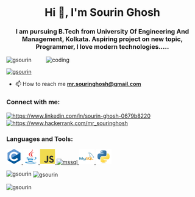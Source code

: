 <h1 align="center">Hi 👋, I'm Sourin Ghosh</h1>
<h3 align="center">I am pursuing B.Tech from University Of Engineering And Management, Kolkata. Aspiring project on new topic, Programmer, I love modern technologies.....</h3>

<img align="right" alt="coding" width="400" src="https://encrypted-tbn0.gstatic.com/images?q=tbn:ANd9GcQOBHef6ZHjUNFoBviS_RhB6YWW_pn_48wOGNFP_zJm&s">


<p align="left"> <img src="https://komarev.com/ghpvc/?username=gsourin&label=Profile%20views&color=0e75b6&style=flat" alt="gsourin" /> </p>

<p align="left"> <a href="https://github.com/ryo-ma/github-profile-trophy"><img src="https://github-profile-trophy.vercel.app/?username=gsourin" alt="gsourin" /></a> </p>

- 📫 How to reach me **mr.souringhosh@gmail.com**

<h3 align="left">Connect with me:</h3>
<p align="left">
<a href="https://linkedin.com/in/https://www.linkedin.com/in/sourin-ghosh-0679b8220" target="blank"><img align="center" src="https://raw.githubusercontent.com/rahuldkjain/github-profile-readme-generator/master/src/images/icons/Social/linked-in-alt.svg" alt="https://www.linkedin.com/in/sourin-ghosh-0679b8220" height="30" width="40" /></a>
<a href="https://www.hackerrank.com/https://www.hackerrank.com/mr_souringhosh" target="blank"><img align="center" src="https://raw.githubusercontent.com/rahuldkjain/github-profile-readme-generator/master/src/images/icons/Social/hackerrank.svg" alt="https://www.hackerrank.com/mr_souringhosh" height="30" width="40" /></a>
</p>

<h3 align="left">Languages and Tools:</h3>
<p align="left"> <a href="https://www.cprogramming.com/" target="_blank" rel="noreferrer"> <img src="https://raw.githubusercontent.com/devicons/devicon/master/icons/c/c-original.svg" alt="c" width="40" height="40"/> </a> <a href="https://www.java.com" target="_blank" rel="noreferrer"> <img src="https://raw.githubusercontent.com/devicons/devicon/master/icons/java/java-original.svg" alt="java" width="40" height="40"/> </a> <a href="https://developer.mozilla.org/en-US/docs/Web/JavaScript" target="_blank" rel="noreferrer"> <img src="https://raw.githubusercontent.com/devicons/devicon/master/icons/javascript/javascript-original.svg" alt="javascript" width="40" height="40"/> </a> <a href="https://www.microsoft.com/en-us/sql-server" target="_blank" rel="noreferrer"> <img src="https://www.svgrepo.com/show/303229/microsoft-sql-server-logo.svg" alt="mssql" width="40" height="40"/> </a> <a href="https://www.mysql.com/" target="_blank" rel="noreferrer"> <img src="https://raw.githubusercontent.com/devicons/devicon/master/icons/mysql/mysql-original-wordmark.svg" alt="mysql" width="40" height="40"/> </a> <a href="https://www.python.org" target="_blank" rel="noreferrer"> <img src="https://raw.githubusercontent.com/devicons/devicon/master/icons/python/python-original.svg" alt="python" width="40" height="40"/> </a> </p>

<p><img align="left" src="https://github-readme-stats.vercel.app/api/top-langs?username=gsourin&show_icons=true&locale=en&layout=compact" alt="gsourin" /></p>

<p>&nbsp;<img align="center" src="https://github-readme-stats.vercel.app/api?username=gsourin&show_icons=true&locale=en" alt="gsourin" /></p>

<p><img align="center" src="https://github-readme-streak-stats.herokuapp.com/?user=gsourin&" alt="gsourin" /></p>
